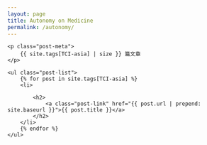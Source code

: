 ```yaml
---
layout: page
title: Autonomy on Medicine
permalink: /autonomy/
---
```


<div class="tag-page">
	
	<p class="post-meta">
		{{ site.tags[TCI-asia] | size }} 篇文章
	</p>
	
	<ul class="post-list">
		{% for post in site.tags[TCI-asia] %}
		<li>
			
			<h2>
				<a class="post-link" href="{{ post.url | prepend: site.baseurl }}">{{ post.title }}</a>
			</h2>
		</li>
		{% endfor %}
	</ul>
	
</div>
